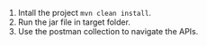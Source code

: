 1. Intall the project `mvn clean install`.
2. Run the jar file in target folder.
3. Use the postman collection to navigate the APIs.
